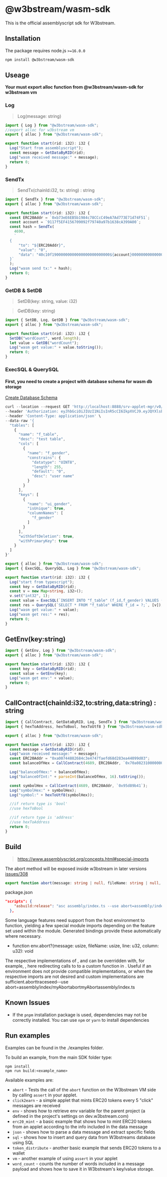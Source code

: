 # @w3bstream/wasm-sdk

This is the official assemblyscript sdk for W3bstream.

## Installation
The package requires node.js `>=16.0.0`

```bash
npm install @w3bstream/wasm-sdk
```


## Useage

**Your must export alloc function from @w3bstream/wasm-sdk for w3bstream vm**

### Log

> Log(message: string)

```typescript
import { Log } from "@w3bstream/wasm-sdk";
//export alloc for w3bstream vm
export { alloc } from "@w3bstream/wasm-sdk";

export function start(rid: i32): i32 {
  Log("Start from assemblyscript");
  const message = GetDataByRID(rid);
  Log("wasm received message:" + message);
  return 0;
}
```

### SendTx

> SendTx(chainId:i32, tx: string) : string

```typescript
import { SendTx } from "@w3bstream/wasm-sdk";
export { alloc } from "@w3bstream/wasm-sdk";

export function start(rid: i32): i32 {
  const ERC20Addr = `0xb73eE6EB5b1984c78CCcC49eA7Ad773E71d74F51`;
  const account = `9117f5EF4156709092f79740a97b1638cA399A00`;
  const hash = SendTx(
    4690,
    `
  {
      "to": "${ERC20Addr}",
      "value": "0",
      "data": "40c10f19000000000000000000000000${account}0000000000000000000000000000000000000000000000000de0b6b3a7640000"
  }`
  );
  Log("wasm send tx:" + hash);
  return 0;
}
```

### GetDB & SetDB

> SetDB(key: string, value: i32)

> GetDB(key: string)

```typescript
import { SetDB, Log, GetDB } from "@w3bstream/wasm-sdk";
export { alloc } from "@w3bstream/wasm-sdk";

export function start(rid: i32): i32 {
  SetDB("wordCount", word.length);
  let value = GetDB("wordCount");
  Log("wasm get value:" + value.toString());
  return 0;
}
```

### ExecSQL & QuerySQL

#### First, you need to create a project with database schema for wasm db storage

[Create Database Schema](https://github.com/machinefi/w3bstream/blob/main/HOWTO.md#create-project-with-database-schema-for-wasm-db-storage)

```typescript
curl --location --request GET 'http://localhost:8888/srv-applet-mgr/v0/project_config/project_01/PROJECT_SCHEMA' \
--header 'Authorization: eyJhbGciOiJIUzI1NiIsInR5cCI6IkpXVCJ9.eyJQYXlsb2FkIjoiOTAxNjYzODYzNTI5Njc3NSIsImlzcyI6InczYnN0cmVhbSIsImV4cCI6MTY3NTE0MzA0Nn0.okRRanlER4OwZTSS60m4qdg5F4qjVWDcPys-eAJ5KkE' \
--header 'Content-Type: application/json' \
--data-raw '{
  "tables": [
    {
      "name": "f_table",
      "desc": "test table",
      "cols": [
        {
          "name": "f_gender",
          "constrains": {
            "datatype": "UINT8",
            "length": 255,
            "default": "0",
            "desc": "user name"
          }
        }
      ],
      "keys": [
        {
          "name": "ui_gender",
          "isUnique": true,
          "columnNames": [
            "f_gender"
          ]
        }
      ],
      "withSoftDeletion": true,
      "withPrimaryKey": true
    }
  ]
}'
```

```typescript
export { alloc } from "@w3bstream/wasm-sdk";
import { ExecSQL, QuerySQL, Log } from "@w3bstream/wasm-sdk";

export function start(rid: i32): i32 {
  Log("start from typescript");
  const key = GetDataByRID(rid);
  const v = new Map<string, i32>();
  v.set("int32", 1);
  const value = ExecSQL(`INSERT INTO "f_table" (f_id,f_gender) VALUES (?,?);`, [v, v]);
  const res = QuerySQL(`SELECT * FROM "f_table" WHERE f_id = ?;`, [v]);
  Log("wasm get value:" + value);
  Log("wasm get res:" + res);  
  return 0;
}
```

## GetEnv(key:string)

```typescript
import { GetEnv, Log } from "@w3bstream/wasm-sdk";
export { alloc } from "@w3bstream/wasm-sdk";

export function start(rid: i32): i32 {
  const key = GetDataByRID(rid);
  const value = GetEnv(key);
  Log("wasm get env:" + value);
  return 0;
}
```

## CallContract(chainId:i32,to:string,data:string) : string

```typescript
import { CallContract, GetDataByRID, Log, SendTx } from "@w3bstream/wasm-sdk";
import { hexToAddress, hexToBool, hexToUtf8 } from "@w3bstream/wasm-sdk/assembly/utility";

export { alloc } from "@w3bstream/wasm-sdk";

export function start(rid: i32): i32 {
  const message = GetDataByRID(rid);
  Log("wasm received message:" + message);
  const ERC20Addr = "0xa00744882684c3e4747faefd68d283ea44099d03";
  const balanceOfHex = CallContract(4689, ERC20Addr, `0x70a082310000000000000000000000009117f5ef4156709092f79740a97b1638ca399a00`);

  Log("balanceOfHex:" + balanceOfHex);
  Log("balanceOfInt:" + parseInt(balanceOfHex, 16).toString());

  const symbolHex = CallContract(4689, ERC20Addr, `0x95d89b41`);
  Log("symbolHex:" + symbolHex);
  Log("symbol:" + hexToUtf8(symbolHex));

  //if return type is 'bool'
  //use hexToBool

  //if return type is 'address'
  //use hexToAddress
  return 0;
}
```

## Build

> https://www.assemblyscript.org/concepts.html#special-imports

The abort method will be exposed inside w3bstream in later versions
[issues/308](https://github.com/machinefi/w3bstream/issues/308)

```typescript
export function abort(message: string | null, fileName: string | null, lineNumber: u32, columnNumber: u32): void {}
```

package.json

```json
"scripts": {
    "asbuild:release": "asc assembly/index.ts --use abort=assembly/index/abort --target release",
  },
```

Some language features need support from the host environment to function, yielding a few special module imports depending on the feature set used within the module. Generated bindings provide these automatically where necessary.

- function env.abort?(message: usize, fileName: usize, line: u32, column: u32): void

The respective implementations of , and can be overridden with, for example, , here redirecting calls to to a custom function in . Useful if an environment does not provide compatible implementations, or when the respective imports are not desired and custom implementations are sufficient.aborttraceseed--use abort=assembly/index/myAbortabortmyAbortassembly/index.ts

## Known Issues

- If the `pnpm` installation package is used, dependencies may not be correctly installed. You can use `npm` or `yarn` to install dependencies

## Run examples

Examples can be found in the ./examples folder.

To build an example, from the main SDK folder type:

```
npm install
npm run build:<example_name>
```

Available examples are:

- `abort` - Tests the call of the `abort` function on the W3bstream VM side by calling `assert` in your applet.
- `click2earn` - a simple applet that mints ERC20 tokens every 5 "click" messages are received
- `env` - shows how to retrieve env variable for the parent project (a defined in the project's settings on dev.w3bstream.com)
- `erc20_mint` - a basic example that shows how to mint ERC20 tokens from an applet according to the info included in the data message
- `json` - shows how to parse a data message and extract specific fields
- `sql` - shows how to insert and query data from W3bstreams database using SQL
- `token_distribute` - another basic example that sends ERC20 tokens to a wallet
- `vm` - another example of using `assert` in your applet
- `word_count` - counts the number of words included in a message payload and shows how to save it in W3bstream's key/value storage.
